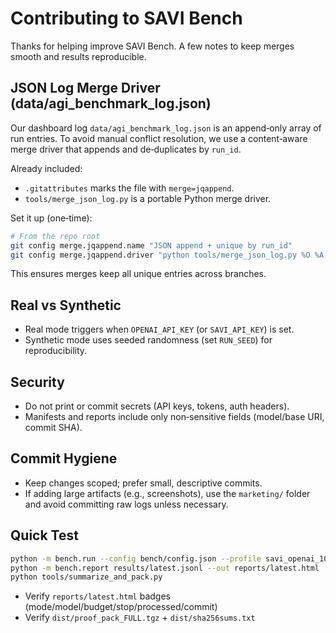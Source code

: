 # Contributing to SAVI Bench

Thanks for helping improve SAVI Bench. A few notes to keep merges smooth and results reproducible.

## JSON Log Merge Driver (data/agi_benchmark_log.json)

Our dashboard log `data/agi_benchmark_log.json` is an append‑only array of run entries. To avoid manual conflict resolution, we use a content‑aware merge driver that appends and de‑duplicates by `run_id`.

Already included:
- `.gitattributes` marks the file with `merge=jqappend`.
- `tools/merge_json_log.py` is a portable Python merge driver.

Set it up (one‑time):

```bash
# From the repo root
git config merge.jqappend.name "JSON append + unique by run_id"
git config merge.jqappend.driver "python tools/merge_json_log.py %O %A %B"
```

This ensures merges keep all unique entries across branches.

## Real vs Synthetic

- Real mode triggers when `OPENAI_API_KEY` (or `SAVI_API_KEY`) is set.
- Synthetic mode uses seeded randomness (set `RUN_SEED`) for reproducibility.

## Security

- Do not print or commit secrets (API keys, tokens, auth headers).
- Manifests and reports include only non‑sensitive fields (model/base URI, commit SHA).

## Commit Hygiene

- Keep changes scoped; prefer small, descriptive commits.
- If adding large artifacts (e.g., screenshots), use the `marketing/` folder and avoid committing raw logs unless necessary.

## Quick Test

```bash
python -m bench.run --config bench/config.json --profile savi_openai_1000 --budget-usd 250
python -m bench.report results/latest.jsonl --out reports/latest.html
python tools/summarize_and_pack.py
```

- Verify `reports/latest.html` badges (mode/model/budget/stop/processed/commit)
- Verify `dist/proof_pack_FULL.tgz` + `dist/sha256sums.txt`
